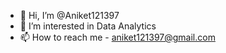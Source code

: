 - 👋 Hi, I’m @Aniket121397
- 👀 I’m interested in Data Analytics
- 📫 How to reach me - aniket121397@gmail.com

<!---
Aniket121397/Aniket121397 is a ✨ special ✨ repository because its `README.md` (this file) appears on your GitHub profile.
You can click the Preview link to take a look at your changes.
--->
